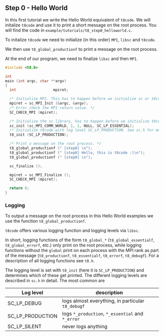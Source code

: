 ## Step 0 - Hello World

In this first tutorial we write the Hello World equivalent of `t8code`.
We will initalize `t8code` and use it to print a short message on the root process.
You will find the code in `example/tutorials/t8_step0_helloworld.c`.

To initalize `t8code` we need to initialize (in this order) `MPI`, `libsc` and `t8code`.

We then use `t8_global_productionf` to print a message on the root process.

At the end of our program, we need to finalize `libsc` and then `MPI`.


```C
#include <t8.h>

int
main (int argc, char **argv)
{
  int                 mpiret;

  /* Initialize MPI. This has to happen before we initialize sc or t8code. */
  mpiret = sc_MPI_Init (&argc, &argv);
  /* Error check the MPI return value. */
  SC_CHECK_MPI (mpiret);

  /* Initialize the sc library, has to happen before we initialize t8code. */
  sc_init (sc_MPI_COMM_WORLD, 1, 1, NULL, SC_LP_ESSENTIAL);
  /* Initialize t8code with log level SC_LP_PRODUCTION. See sc.h for more info on the leg levels. */
  t8_init (SC_LP_PRODUCTION);

  /* Print a message on the root process. */
  t8_global_productionf (" [step0] \n");
  t8_global_productionf (" [step0] Hello, this is t8code :)\n");
  t8_global_productionf (" [step0] \n");

  sc_finalize ();

  mpiret = sc_MPI_Finalize ();
  SC_CHECK_MPI (mpiret);

  return 0;
}
```

### Logging

To output a message on the root process in this Hello World examples we use the function `t8_global_productionf`.

`t8code` offers various logging function and logging levels via `libsc`.

In short, logging functions of the form `t8_global_*` (`t8_global_essentialf`, `t8_global_errorf`, etc.) only print on the root process, while logging functions without the `global` print on each process with the MPI rank as part of the message (`t8_productionf`, `t8_essentialf`, `t8_errorf`, `t8_debugf`). For a description of all logging functions see `t8.h`.

The logging level is set with `t8_init` (here it is `SC_LP_PRODUCTION`) and determines which of these get printed.
The different logging levels are described in `sc.h` in detail. The most common are

| Log level   | description |
|-------------|------|
| SC_LP_DEBUG | logs almost everything, in particular `t8_debugf` |
| SC_LP_PRODUCTION | logs `*_production`, `*_essential` and `*_error` |
| SC_LP_SILENT | never logs anything |
